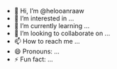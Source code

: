 - 👋 Hi, I’m @helooanraaw
- 👀 I’m interested in ...
- 🌱 I’m currently learning ...
- 💞️ I’m looking to collaborate on ...
- 📫 How to reach me ...
- 😄 Pronouns: ...
- ⚡ Fun fact: ...

<!---
helooanraaw/helooanraaw is a ✨ special ✨ repository because its `README.md` (this file) appears on your GitHub profile.
You can click the Preview link to take a look at your changes.
--->
